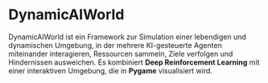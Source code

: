 # DynamicAIWorld
DynamicAIWorld ist ein Framework zur Simulation einer lebendigen und dynamischen Umgebung, in der mehrere KI-gesteuerte Agenten miteinander interagieren, Ressourcen sammeln, Ziele verfolgen und Hindernissen ausweichen. Es kombiniert **Deep Reinforcement Learning** mit einer interaktiven Umgebung, die in **Pygame** visualisiert wird.

